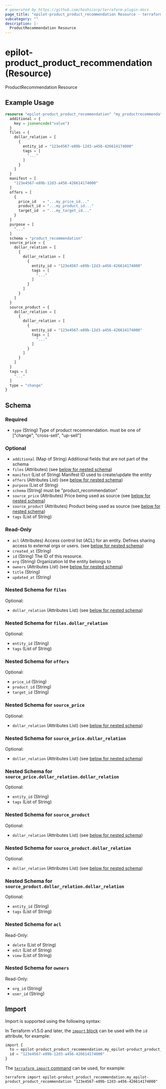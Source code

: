 ```yaml
---
# generated by https://github.com/hashicorp/terraform-plugin-docs
page_title: "epilot-product_product_recommendation Resource - terraform-provider-epilot-product"
subcategory: ""
description: |-
  ProductRecommendation Resource
---
```


# epilot-product_product_recommendation (Resource)

ProductRecommendation Resource

## Example Usage

```terraform
resource "epilot-product_product_recommendation" "my_productrecommendation" {
  additional = {
    key = jsonencode("value")
  }
  files = {
    dollar_relation = [
      {
        entity_id = "123e4567-e89b-12d3-a456-426614174000"
        tags = [
          "..."
        ]
      }
    ]
  }
  manifest = [
    "123e4567-e89b-12d3-a456-426614174000"
  ]
  offers = [
    {
      price_id   = "...my_price_id..."
      product_id = "...my_product_id..."
      target_id  = "...my_target_id..."
    }
  ]
  purpose = [
    "..."
  ]
  schema = "product_recommendation"
  source_price = {
    dollar_relation = [
      {
        dollar_relation = [
          {
            entity_id = "123e4567-e89b-12d3-a456-426614174000"
            tags = [
              "..."
            ]
          }
        ]
      }
    ]
  }
  source_product = {
    dollar_relation = [
      {
        dollar_relation = [
          {
            entity_id = "123e4567-e89b-12d3-a456-426614174000"
            tags = [
              "..."
            ]
          }
        ]
      }
    ]
  }
  tags = [
    "..."
  ]
  type = "change"
}
```

<!-- schema generated by tfplugindocs -->
## Schema

### Required

- `type` (String) Type of product recommendation. must be one of ["change", "cross-sell", "up-sell"]

### Optional

- `additional` (Map of String) Additional fields that are not part of the schema
- `files` (Attributes) (see [below for nested schema](#nestedatt--files))
- `manifest` (List of String) Manifest ID used to create/update the entity
- `offers` (Attributes List) (see [below for nested schema](#nestedatt--offers))
- `purpose` (List of String)
- `schema` (String) must be "product_recommendation"
- `source_price` (Attributes) Price being used as source (see [below for nested schema](#nestedatt--source_price))
- `source_product` (Attributes) Product being used as source (see [below for nested schema](#nestedatt--source_product))
- `tags` (List of String)

### Read-Only

- `acl` (Attributes) Access control list (ACL) for an entity. Defines sharing access to external orgs or users. (see [below for nested schema](#nestedatt--acl))
- `created_at` (String)
- `id` (String) The ID of this resource.
- `org` (String) Organization Id the entity belongs to
- `owners` (Attributes List) (see [below for nested schema](#nestedatt--owners))
- `title` (String)
- `updated_at` (String)

<a id="nestedatt--files"></a>
### Nested Schema for `files`

Optional:

- `dollar_relation` (Attributes List) (see [below for nested schema](#nestedatt--files--dollar_relation))

<a id="nestedatt--files--dollar_relation"></a>
### Nested Schema for `files.dollar_relation`

Optional:

- `entity_id` (String)
- `tags` (List of String)



<a id="nestedatt--offers"></a>
### Nested Schema for `offers`

Optional:

- `price_id` (String)
- `product_id` (String)
- `target_id` (String)


<a id="nestedatt--source_price"></a>
### Nested Schema for `source_price`

Optional:

- `dollar_relation` (Attributes List) (see [below for nested schema](#nestedatt--source_price--dollar_relation))

<a id="nestedatt--source_price--dollar_relation"></a>
### Nested Schema for `source_price.dollar_relation`

Optional:

- `dollar_relation` (Attributes List) (see [below for nested schema](#nestedatt--source_price--dollar_relation--dollar_relation))

<a id="nestedatt--source_price--dollar_relation--dollar_relation"></a>
### Nested Schema for `source_price.dollar_relation.dollar_relation`

Optional:

- `entity_id` (String)
- `tags` (List of String)




<a id="nestedatt--source_product"></a>
### Nested Schema for `source_product`

Optional:

- `dollar_relation` (Attributes List) (see [below for nested schema](#nestedatt--source_product--dollar_relation))

<a id="nestedatt--source_product--dollar_relation"></a>
### Nested Schema for `source_product.dollar_relation`

Optional:

- `dollar_relation` (Attributes List) (see [below for nested schema](#nestedatt--source_product--dollar_relation--dollar_relation))

<a id="nestedatt--source_product--dollar_relation--dollar_relation"></a>
### Nested Schema for `source_product.dollar_relation.dollar_relation`

Optional:

- `entity_id` (String)
- `tags` (List of String)




<a id="nestedatt--acl"></a>
### Nested Schema for `acl`

Read-Only:

- `delete` (List of String)
- `edit` (List of String)
- `view` (List of String)


<a id="nestedatt--owners"></a>
### Nested Schema for `owners`

Read-Only:

- `org_id` (String)
- `user_id` (String)

## Import

Import is supported using the following syntax:

In Terraform v1.5.0 and later, the [`import` block](https://developer.hashicorp.com/terraform/language/import) can be used with the `id` attribute, for example:

```terraform
import {
  to = epilot-product_product_recommendation.my_epilot-product_product_recommendation
  id = "123e4567-e89b-12d3-a456-426614174000"
}
```

The [`terraform import` command](https://developer.hashicorp.com/terraform/cli/commands/import) can be used, for example:

```shell
terraform import epilot-product_product_recommendation.my_epilot-product_product_recommendation "123e4567-e89b-12d3-a456-426614174000"
```
